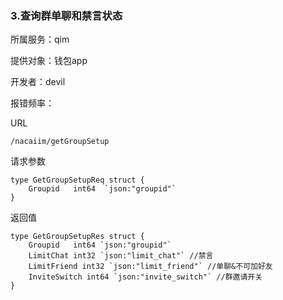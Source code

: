 ### **3.查询群单聊和禁言状态**

所属服务：qim

提供对象：钱包app

开发者：devil

报错频率：

URL

```
/nacaiim/getGroupSetup
```

请求参数

    type GetGroupSetupReq struct {
        Groupid   int64  `json:"groupid"`
    }

返回值

    type GetGroupSetupRes struct {
        Groupid   int64 `json:"groupid"`
        LimitChat int32 `json:"limit_chat"` //禁言
        LimitFriend int32 `json:"limit_friend"` //单聊&不可加好友
        InviteSwitch int64 `json:"invite_switch"` //群邀请开关
    }



